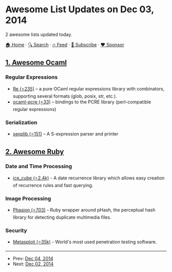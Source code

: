 # Awesome List Updates on Dec 03, 2014

2 awesome lists updated today.

[🏠 Home](/README.md) · [🔍 Search](https://www.trackawesomelist.com/search/) · [🔥 Feed](https://www.trackawesomelist.com/rss.xml) · [📮 Subscribe](https://trackawesomelist.us17.list-manage.com/subscribe?u=d2f0117aa829c83a63ec63c2f&id=36a103854c) · [❤️  Sponsor](https://github.com/sponsors/theowenyoung)



## [1. Awesome Ocaml](/content/ocaml-community/awesome-ocaml/README.md)

### Regular Expressions

*   [Re (⭐235)](https://github.com/ocaml/ocaml-re) – a pure OCaml regular expressions library with combinators, supporting several formats (glob, posix, str, etc.).
*   [ocaml-pcre (⭐33)](https://github.com/mmottl/pcre-ocaml) – bindings to the PCRE library (perl-compatible regular expressions)

### Serialization

*   [sexplib (⭐151)](https://github.com/janestreet/sexplib) – A S-expression parser and printer

## [2. Awesome Ruby](/content/markets/awesome-ruby/README.md)

### Date and Time Processing

*   [ice\_cube (⭐2.4k)](https://github.com/seejohnrun/ice_cube) - A date recurrence library which allows easy creation of recurrence rules and fast querying.

### Image Processing

*   [Phasion (⭐703)](https://github.com/westonplatter/phashion) - Ruby wrapper around pHash, the perceptual hash library for detecting duplicate multimedia files.

### Security

*   [Metasploit (⭐35k)](https://github.com/rapid7/metasploit-framework) - World's most used penetration testing software.

---

- Prev: [Dec 04, 2014](/content/2014/12/04/README.md)
- Next: [Dec 02, 2014](/content/2014/12/02/README.md)